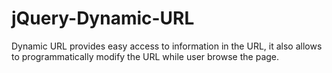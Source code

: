 jQuery-Dynamic-URL
==================

Dynamic URL provides easy access to information in the URL, it also allows to programmatically modify the URL while user browse the page.
